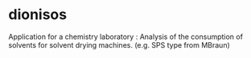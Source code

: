 # dionisos
Application for a chemistry laboratory : Analysis of the consumption of solvents for solvent drying machines. (e.g. SPS type from MBraun)
